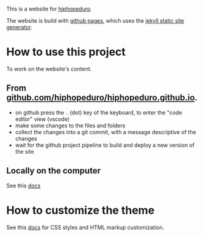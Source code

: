 This is a website for [hiphopeduro](https://hiphopeduro.github.io).

The website is build with [github
pages](https://docs.github.com/en/pages), which uses the [jekyll
static site
generator](https://docs.github.com/en/pages/setting-up-a-github-pages-site-with-jekyll/about-github-pages-and-jekyll).

# How to use this project
To work on the website's content.

## From [github.com/hiphopeduro/hiphopeduro.github.io](https://github.com/hiphopeduro/hiphopeduro.github.io).
- on github press the `.` (dot) key of the keyboard, to enter the
  "code editor" view (vscode)
- make some changes to the files and folders
- collect the changes into a git commit, with a message descriptive of the changes
- wait for the github project pipeline to build and deploy a new version of the site

## Locally on the computer
See this
[docs](https://docs.github.com/en/pages/setting-up-a-github-pages-site-with-jekyll/testing-your-github-pages-site-locally-with-jekyll)

# How to customize the theme
See this
[docs](https://docs.github.com/en/pages/setting-up-a-github-pages-site-with-jekyll/adding-a-theme-to-your-github-pages-site-using-jekyll)
for CSS styles and HTML markup customization.

